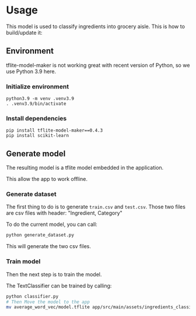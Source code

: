 # Usage

This model is used to classify ingredients into grocery aisle. This is how to build/update it:

## Environment

tflite-model-maker is not working great with recent version of Python, so we use Python 3.9 here.

### Initialize environment

```
python3.9 -m venv .venv3.9
. .venv3.9/bin/activate
```

### Install dependencies

```
pip install tflite-model-maker==0.4.3
pip install scikit-learn
```

## Generate model

The resulting model is a tflite model embedded in the application.

This allow the app to work offline.

### Generate dataset

The first thing to do is to generate `train.csv` and `test.csv`.
Those two files are csv files with header: "Ingredient, Category"

To do the current model, you can call:

```bash
python generate_dataset.py
```

This will generate the two csv files.

### Train model

Then the next step is to train the model.

The TextClassifier can be trained by calling:

```bash
python classifier.py
# Then Move the model to the app
mv average_word_vec/model.tflite app/src/main/assets/ingredients_classifier.tflite
```